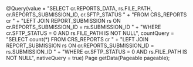 @Query(value = "SELECT cr.REPORTS_DATA, rs.FILE_PATH, cr.REPORTS_SUBMISSION_ID, cr.SFTP_STATUS " +
               "FROM CRS_REPORTS cr " +
               "LEFT JOIN REPORT_SUBMISSION rs ON cr.REPORTS_SUBMISSION_ID = rs.SUBMISSION_ID " +
               "WHERE cr.SFTP_STATUS = 0 AND rs.FILE_PATH IS NOT NULL",
       countQuery = "SELECT count(*) FROM CRS_REPORTS cr " +
                    "LEFT JOIN REPORT_SUBMISSION rs ON cr.REPORTS_SUBMISSION_ID = rs.SUBMISSION_ID " +
                    "WHERE cr.SFTP_STATUS = 0 AND rs.FILE_PATH IS NOT NULL",
       nativeQuery = true)
Page<CrsReports> getData(Pageable pageable);